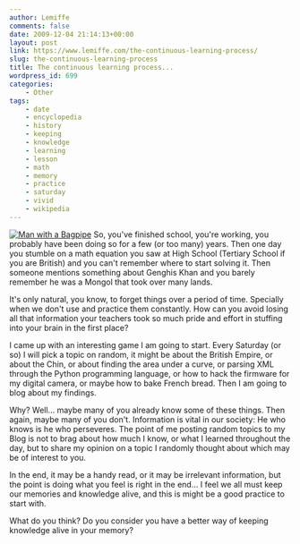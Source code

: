 ```yaml
---
author: Lemiffe
comments: false
date: 2009-12-04 21:14:13+00:00
layout: post
link: https://www.lemiffe.com/the-continuous-learning-process/
slug: the-continuous-learning-process
title: The continuous learning process...
wordpress_id: 699
categories:
    - Other
tags:
    - date
    - encyclopedia
    - history
    - keeping
    - knowledge
    - learning
    - lesson
    - math
    - memory
    - practice
    - saturday
    - vivid
    - wikipedia
---
```


[![Man with a Bagpipe](http://farm3.static.flickr.com/2482/3858368939_67584e4667_m.jpg)](http://farm3.static.flickr.com/2482/3858368939_67584e4667.jpg) So, you've finished school, you're working, you probably have been doing so for a few (or too many) years. Then one day you stumble on a math equation you saw at High School (Tertiary School if you are British) and you can't remember where to start solving it. Then someone mentions something about Genghis Khan and you barely remember he was a Mongol that took over many lands.

It's only natural, you know, to forget things over a period of time. Specially when we don't use and practice them constantly. How can you avoid losing all that information your teachers took so much pride and effort in stuffing into your brain in the first place?

I came up with an interesting game I am going to start. Every Saturday (or so) I will pick a topic on random, it might be about the British Empire, or about the Chin, or about finding the area under a curve, or parsing XML through the Python programming language, or how to hack the firmware for my digital camera, or maybe how to bake French bread. Then I am going to blog about my findings.

Why? Well... maybe many of you already know some of these things. Then again, maybe many of you don't. Information is vital in our society: He who knows is he who perseveres. The point of me posting random topics to my Blog is not to brag about how much I know, or what I learned throughout the day, but to share my opinion on a topic I randomly thought about which may be of interest to you.

In the end, it may be a handy read, or it may be irrelevant information, but the point is doing what you feel is right in the end... I feel we all must keep our memories and knowledge alive, and this is might be a good practice to start with.

What do you think? Do you consider you have a better way of keeping knowledge alive in your memory?
